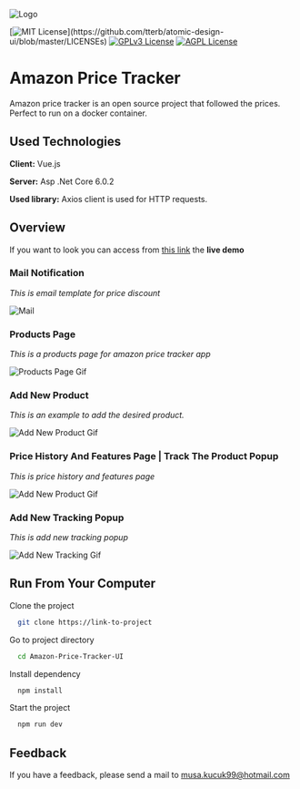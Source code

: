 
![Logo](https://drive.google.com/uc?export=view&id=1vpSXOnTEeH1hW_4rWLQiZHVeul01W6ee)

    
[![MIT License](https://img.shields.io/apm/l/atomic-design-ui.svg?)](https://github.com/tterb/atomic-design-ui/blob/master/LICENSEs)
[![GPLv3 License](https://img.shields.io/badge/License-GPL%20v3-yellow.svg)](https://opensource.org/licenses/)
[![AGPL License](https://img.shields.io/badge/license-AGPL-blue.svg)](http://www.gnu.org/licenses/agpl-3.0)

  
# Amazon Price Tracker

Amazon price tracker is an open source project that followed the prices. Perfect to run on a docker container.



## Used Technologies

**Client:** Vue.js

**Server:** Asp .Net Core 6.0.2

**Used library:** Axios client is used for HTTP requests.
## Overview

If you want to look you can access from [this link](http://44.204.241.92/)  the **live demo**

### Mail Notification 

*This is email template for price discount*

![Mail](https://drive.google.com/uc?export=view&id=1Cs3eQh-C47cz3_IAR4m9L2jibuB8KUTz)

### Products Page

*This is a products page for amazon price tracker app*

![Products Page Gif](https://drive.google.com/uc?export=view&id=1xITlqdpIfmKMn3ZNkyFcPFjLPfLtgGc7)

### Add New Product

*This is an example to add the desired product.* 

![Add New Product Gif](https://drive.google.com/uc?export=view&id=1cIy7cVwK0CC1KAsMHDmGVnU90kiMRrPq)

### Price History And Features Page | Track The Product Popup

*This is price history and features page*

![Add New Product Gif](https://drive.google.com/uc?export=view&id=1hE8g-FpGP3j_0v03dsan6rRhQY-AAJbD)


### Add New Tracking Popup 

*This is add new tracking popup*

![Add New Tracking Gif](https://drive.google.com/uc?export=view&id=17EGf7JegCjrYIe7jelCUGTakzs5fK8Rs)


## Run From Your Computer

Clone the project

```bash
  git clone https://link-to-project
```

Go to project directory

```bash
  cd Amazon-Price-Tracker-UI
```

Install dependency

```bash
  npm install
```

Start the project

```bash
  npm run dev
```

  
## Feedback

If you have a feedback, please send a mail to musa.kucuk99@hotmail.com

  
